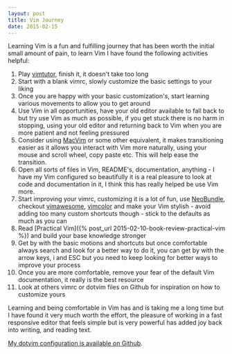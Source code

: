 ```yaml
---
layout: post
title: Vim Journey
date: 2015-02-15
---
```


Learning Vim is a fun and fulfilling journey that has been worth the initial
small amount of pain, to learn Vim I have found the following activities
helpful:

<!--more-->

1. Play [vimtutor](http://www2.geog.ucl.ac.uk/~plewis/teaching/unix/vimtutor), finish
   it, it doesn't take too long
1. Start with a blank vimrc, slowly customize the basic settings to your liking
1. Once you are happy with your basic customization's, start learning various
   movements to allow you to get around
1. Use Vim in all opportunities, have your old editor available to fall back
   to but try use Vim as much as possible, if you get stuck there is no harm in
   stopping, using your old editor and returning back to Vim when you are more
   patient and not feeling pressured
1. Consider using [MacVim](https://github.com/b4winckler/macvim) or some
   other equivalent, it makes transitioning easier as it allows you interact
   with Vim more naturally, using your mouse and scroll wheel, copy paste
   etc. This will help ease the transition.
1. Open all sorts of files in Vim, README's, documentation, anything - I have
   my Vim configured so beautifully it is a real pleasure to look at code and
   documentation in it, I think this has really helped be use Vim more.
1. Start improving your vimrc, customizing it is a lot of fun, use
   [NeoBundle](https://github.com/Shougo/neobundle.vim), checkout
   [vimawesome](http://vimawesome.com/), [vimcolor](http://vimcolors.com/) and
   make your Vim stylish - avoid adding too many custom shortcuts though -
   stick to the defaults as much as you can
1. Read [Practical Vim]({% post_url 2015-02-10-book-review-practical-vim %})
   and build your base knowledge stronger
1. Get by with the basic motions and shortcuts but once comfortable always
   search and look for a better way to do it, you can get by with the arrow
   keys, i and ESC but you need to keep looking for better ways to improve your
   process
1. Once you are more comfortable, remove your fear of the default Vim
   documentation, it really is the best resource
1. Look at others vimrc or dotvim files on Github for inspiration on how to
   customize yours

Learning and being comfortable in Vim has and is taking me a long time but I
have found it very much worth the effort, the pleasure of working in a fast
responsive editor that feels simple but is very powerful has added joy back
into writing, and reading text.

[My dotvim configuration is available on
Github](https://github.com/henrylawson/dotvim).
